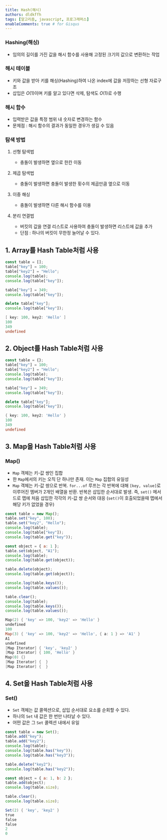 ```yaml
---
title: Hash(해시)
authors: dldkffh
tags: [알고리즘, javascript, 프로그래머스]
enableComments: true # for Gisqus
---
```


### Hashing(해싱)

- 임의의 길이를 가진 값을 해시 함수를 사용해 고정된 크기의 값으로 변환하는 작업

### 해시 테이블

- 키와 값을 받아 키를 해싱(Hashing)하여 나온 index에 값을 저장하는 선형 자료구조 
- 삽입은 $O(1)$이며 키를 알고 있다면 삭제, 탐색도 $O(1)$로 수행

<!--truncate-->

### 해시 함수

- 입력받은 값을 특정 범위 내 숫자로 변경하는 함수
- 문제점 : 해시 함수의 결과가 동일한 경우가 생길 수 있음


### 탐색 방법

1. 선형 탐색법

    - 충돌이 발생하면 옆으로 한칸 이동

2. 제곱 탐색법

    - 충돌이 발생하면 충돌이 발생한 횟수의 제곱만큼 옆으로 이동

3. 이중 해싱

    - 충돌이 발생하면 다른 해시 함수를 이용

4. 분리 연결법

    - 버킷의 값을 연결 리스트로 사용하여 충돌이 발생하면 리스트에 값을 추가
    - 단점 : 하나의 버킷이 무한정 늘어날 수 있다.


## 1. Array를 Hash Table처럼 사용

```javascript showLineNumbers title="javascript"
const table = [];
table["key"] = 100;
table["key2"] = "Hello";
console.log(table);
console.log(table["key"]);

table["key"] = 349;
console.log(table["key"]);

delete table["key"];
console.log(table["key"]);
```

```powershell title="powershell"
[ key: 100, key2: 'Hello' ]
100
349
undefined
```

## 2. Object를 Hash Table처럼 사용

```javascript showLineNumbers title="javascript"
const table = {};
table["key"] = 100;
table["key2"] = "Hello";
console.log(table);
console.log(table["key"]);

table["key"] = 349;
console.log(table["key"]);

delete table["key"];
console.log(table["key"]);
```

```powershell title="powershell"
{ key: 100, key2: 'Hello' }
100
349
undefined
```

## 3. Map을 Hash Table처럼 사용

### Map()
- `Map` 객체는 키-값 쌍인 집합
- 한 `Map`에서의 키는 오직 단 하나만 존재. 이는 `Map` 집합의 유일성 
- `Map` 객체는 키-값 쌍으로 반복. `for...of` 루프는 각 반복에 대해 `[key, value]`로 이루어진 멤버가 2개인 배열을 반환. 반복은 삽입한 순서대로 발생. 즉, `set()` 메서드로 맵에 처음 삽입한 각각의 키-값 쌍 순서와 대응 (`set()`이 호출되었을때 맵에서 해당 키가 없었을 경우)

```javascript showLineNumbers title="javascript"
const table = new Map();
table.set("key", 100);
table.set("key2", "Hello");
console.log(table);
console.log(table["key"]);
console.log(table.get("key"));

const object = { a: 1 };
table.set(object, "A1");
console.log(table);
console.log(table.get(object));

table.delete(object);
console.log(table.get(object));

console.log(table.keys());
console.log(table.values());

table.clear();
console.log(table);
console.log(table.keys());
console.log(table.values());

```

```powershell title="powershell"
Map(2) { 'key' => 100, 'key2' => 'Hello' }
undefined
100
Map(3) { 'key' => 100, 'key2' => 'Hello', { a: 1 } => 'A1' }
A1
undefined
[Map Iterator] { 'key', 'key2' }
[Map Iterator] { 100, 'Hello' }
Map(0) {}
[Map Iterator] {  }
[Map Iterator] {  }
```

## 4. Set을 Hash Table처럼 사용

### Set()

- `Set` 객체는 값 콜렉션으로, 삽입 순서대로 요소를 순회할 수 있다. 
- 하나의 `Set` 내 값은 한 번만 나타날 수 있다. 
- 어떤 값은 그 `Set` 콜렉션 내에서 유일

```javascript showLineNumbers title="javascript"
const table = new Set();
table.add("key");
table.add("key2");
console.log(table);
console.log(table.has("key"));
console.log(table.has("key3"));

table.delete("key2");
console.log(table.has("key2"));

const object = { a: 1, b: 2 };
table.add(object);
console.log(table.size);

table.clear();
console.log(table.size);
```

```powershell title="powershell"
Set(2) { 'key', 'key2' }
true
false
false
2
0
```

<!-- #### 참고 사이트

- [baeharam.netlify, [DS] 해쉬 테이블(Hash Table)이란?](https://baeharam.netlify.app/posts/data%20structure/hash-table) -->